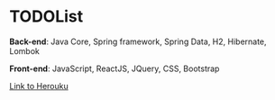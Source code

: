 # TODOList

**Back-end**: Java Core, Spring framework, Spring Data, H2, Hibernate, Lombok

**Front-end**: JavaScript, ReactJS, JQuery, CSS, Bootstrap

[Link to Herouku](https://javatodolist.herokuapp.com/)
